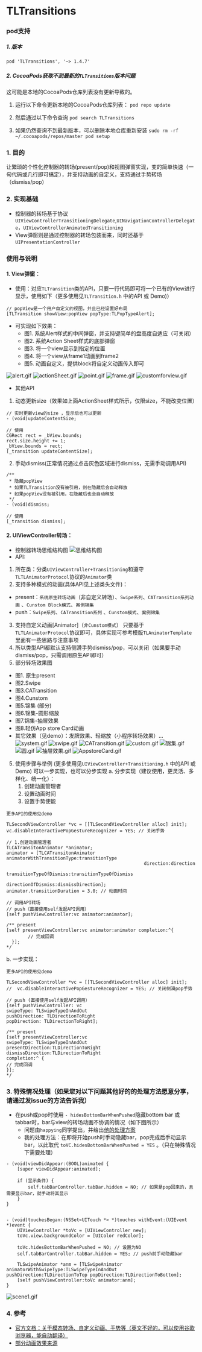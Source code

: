 # TLTransitions

### pod支持
##### 1. 版本 
```
pod 'TLTransitions', '~> 1.4.7'
```

##### 2. CocoaPods获取不到最新的`TLTransitions`版本问题
这可能是本地的CocoaPods仓库列表没有更新导致的。

1. 运行以下命令更新本地的CocoaPods仓库列表：
``` pod repo update ```

2. 然后通过以下命令查询
``` pod search TLTransitions ```

3. 如果仍然查询不到最新版本，可以删除本地仓库重新安装
```sudo rm -rf ~/.cocoapods/repos/master pod setup```


### **1. 目的**
让繁琐的个性化控制器的转场(present/pop)和视图弹窗实现，变的简单快速（一句代码或几行即可搞定），并支持动画的自定义，支持通过手势转场（dismiss/pop）

### **2. 实现基础** 
- 控制器的转场基于协议`UIViewControllerTransitioningDelegate`,`UINavigationControllerDelegate`，`UIViewControllerAnimatedTransitioning`
 - View弹窗则是通过控制器的转场包装而来，同时还基于`UIPresentationController`

### **使用与说明**
####  1. View弹窗：
- 使用：对应`TLTransition`类的API，只要一行代码即可将一个已有的View进行显示，使用如下（更多使用见`TLTransition.h` 中的API 或 Demo)）
```objc
// popView是一个用户自定义的视图，并且已经设置好布局
[TLTransition showView:popView popType:TLPopTypeAlert];
```

- 可实现如下效果：
    - 图1. 系统Alert样式的中间弹窗，并支持键简单的盘高度自适应（可关闭）
    - 图2. 系统Action Sheet样式的底部弹窗
    - 图3. 将一个view显示到指定的位置
    - 图4. 将一个view从frame1动画到frame2
    - 图5. 动画自定义，提供block将自定义动画传入即可
    
 ![alert.gif](https://upload-images.jianshu.io/upload_images/3333500-a1862b84e09c65cd.gif?imageMogr2/auto-orient/strip)
 ![actionSheet.gif](https://upload-images.jianshu.io/upload_images/3333500-b6f9d07cd39f6347.gif?imageMogr2/auto-orient/strip)
 ![point.gif](https://upload-images.jianshu.io/upload_images/3333500-8400581effaabdaa.gif?imageMogr2/auto-orient/strip)
 ![frame.gif](https://upload-images.jianshu.io/upload_images/3333500-ada674cbd225e62d.gif?imageMogr2/auto-orient/strip)
 ![customforview.gif](https://upload-images.jianshu.io/upload_images/3333500-1036eb2a60e89ae4.gif?imageMogr2/auto-orient/strip)

- 其他API
1. 动态更新size（效果如上面ActionSheet样式所示，仅限size，不能改变位置）

```objc
// 实时更新view的size ，显示后也可以更新
- (void)updateContentSize;

// 使用
CGRect rect = _bView.bounds;
rect.size.height += 1;
_bView.bounds = rect;
[_transition updateContentSize];
```
2. 手动dismiss(正常情况通过点击灰色区域进行dismiss，无需手动调用API)
```objc
/**
 * 隐藏popView
 * 如果TLTransition没有被引用，则在隐藏后会自动释放
 * 如果popView没有被引用，在隐藏后也会自动释放
 */
- (void)dismiss;

// 使用
[_transition dismiss];
```

#### 2. UIViewController转场：
- 控制器转场思维结构图
   ![思维结构图](https://upload-images.jianshu.io/upload_images/3333500-58489f3c2cb8e169.png?imageMogr2/auto-orient/strip%7CimageView2/2/w/1240)
 - API:
1. 所在类：分类`UIViewController+Transitioning`和遵守`TLTLAnimatorProtocol`协议的`Animator`类
2. 支持多种模式的动画(具体API见上述类头文件)：
  - present：`系统原生转场动画`（非自定义转场）、`Swipe系列`、`CATransition系列动画` 、`Cunstom Block模式`、`案例锦集`
 - push：`Swipe系列`、`CATransition系列` 、`Cunstom模式`、`案例锦集`
3. 支持自定义动画[Animator]（`非Cunstom模式`）
只要基于`TLTLAnimatorProtocol`协议即可，具体实现可参考模版`TLAnimatorTemplate`里面有一些思路与注意事项
4. 所以类型API都默认支持侧滑手势dismiss/pop，可以关闭（如果要手动dismiss/pop，只需调用原生API即可）
4. 部分转场效果图
- 图1. 原生present  
- 图2.Swipe 
- 图3.CATransition 
- 图4.Cunstom
- 图5.锦集 (部分)
- 图6.锦集-圆形缩放 
- 图7.锦集-抽屉效果 
- 图8.轻仿App store Card动画
- 其它效果（见demo）：发牌效果、轻缩放（小程序转场效果）...
![system.gif](https://upload-images.jianshu.io/upload_images/3333500-40355d0619cbb726.gif?imageMogr2/auto-orient/strip)
![swipe.gif](https://upload-images.jianshu.io/upload_images/3333500-080df94e9d1cd8ec.gif?imageMogr2/auto-orient/strip)
![CATransition.gif](https://upload-images.jianshu.io/upload_images/3333500-6b16c504fca3dbca.gif?imageMogr2/auto-orient/strip)
![custom.gif](https://upload-images.jianshu.io/upload_images/3333500-8727ef6aadda6a5d.gif?imageMogr2/auto-orient/strip)
![锦集.gif](https://upload-images.jianshu.io/upload_images/3333500-a935d0c0a257c0bf.gif?imageMogr2/auto-orient/strip)
![圆.gif](https://upload-images.jianshu.io/upload_images/3333500-d7aed12dd5e9a248.gif?imageMogr2/auto-orient/strip)
![抽屉效果.gif](https://upload-images.jianshu.io/upload_images/3333500-01d9e607ac5b81fc.gif?imageMogr2/auto-orient/strip)
![AppstoreCard.gif](https://upload-images.jianshu.io/upload_images/3333500-ef510b6bbba569bc.gif?imageMogr2/auto-orient/strip)

5. 使用步骤与举例 (更多使用见`UIViewController+Transitioning.h` 中的API 或 Demo)
可以一步实现，也可以分步实现
  a. 分步实现（建议使用，更灵活、多样化、统一化）：
    1. 创建动画管理者
    2. 设置动画时间
    3. 设置手势使能
```objc
更多API的使用见demo

TLSecondViewController *vc = [[TLSecondViewController alloc] init];
vc.disableInteractivePopGestureRecognizer = YES; // 关闭手势

// 1.创建动画管理者
TLCATransitonAnimator *animator;
animator = [TLCATransitonAnimator animatorWithTransitionType:transitionType
                                                   direction:direction
                                     transitionTypeOfDismiss:transitionTypeOfDismiss
                                          directionOfDismiss:dismissDirection];
animator.transitionDuration = 3.0; // 动画时间

// 调用API转场
// push（直接使用self发起API调用）
[self pushViewController:vc animator:animator]; 

/** present
[self presentViewController:vc animator:animator completion:^{
        // 完成回调
  }];
*/
```
b. 一步实现：
```objc
更多API的使用见demo

TLSecondViewController *vc = [[TLSecondViewController alloc] init];
//  vc.disableInteractivePopGestureRecognizer = YES; // 关闭侧滑pop手势

// push (直接使用self发起API调用）
[self pushViewController: vc
swipeType: TLSwipeTypeInAndOut
pushDirection: TLDirectionToRight
popDirection: TLDirectionToRight];

/** present
[self presentViewController:vc
swipeType: TLSwipeTypeInAndOut
presentDirection:TLDirectionToRight
dismissDirection:TLDirectionToRight
completion:^ {
// 完成回调
}];
*/
```

### 3. 特殊情况处理（如果您对以下问题其他好的的处理方法愿意分享，请通过发issue的方法告诉我）
- 在push或pop时使用 `- hidesBottomBarWhenPushed`隐藏bottom bar 或 tabbar时，bar与view的转场动画不协调的情况（如下图所示）
    - 问题由`happying`同学提出，并给出[他的处理方案](https://github.com/LoongerTao/TLTransitions/issues/7)
    - 我的处理方法：在即将开始push时手动隐藏bar，pop完成后手动显示bar，以此取代 `toVC.hidesBottomBarWhenPushed = YES` 。（只在特殊情况下需要处理）
```objc
- (void)viewDidAppear:(BOOL)animated {
    [super viewDidAppear:animated];

    if (显示条件) {
        self.tabBarController.tabBar.hidden = NO; // 如果是pop回来的，且需要显示bar，就手动将其显示
    }
}


- (void)touchesBegan:(NSSet<UITouch *> *)touches withEvent:(UIEvent *)event {
    UIViewController *toVc = [UIViewController new];
    toVc.view.backgroundColor = [UIColor redColor];

    toVc.hidesBottomBarWhenPushed = NO; // 设置为NO
    self.tabBarController.tabBar.hidden = YES; // push前手动隐藏bar
    
    TLSwipeAnimator *anm = [TLSwipeAnimator animatorWithSwipeType:TLSwipeTypeInAndOut pushDirection:TLDirectionToTop popDirection:TLDirectionToBottom];
    [self pushViewController:toVc animator:anm];
}
```
    
    
![scene1.gif](https://upload-images.jianshu.io/upload_images/3333500-5399a99ad999dfe7.gif?imageMogr2/auto-orient/strip)



### 4. 参考
- [官方文档：关于模态转场、自定义动画、手势等（英文不好的，可以使用谷歌浏览器，能自动翻译）](https://developer.apple.com/library/archive/featuredarticles/ViewControllerPGforiPhoneOS/PresentingaViewController.html#//apple_ref/doc/uid/TP40007457-CH14-SW1)  
- [部分动画效果来源](https://github.com/ColinEberhardt/VCTransitionsLibrary)
